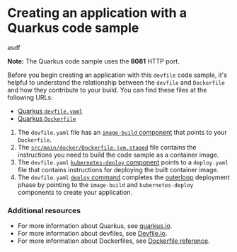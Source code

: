 # Creating an application with a Quarkus code sample
asdf

**Note:** The Quarkus code sample uses the **8081** HTTP port.

Before you begin creating an application with this `devfile` code sample, it's helpful to understand the relationship between the `devfile` and `Dockerfile` and how they contribute to your build. You can find these files at the following URLs:

* [Quarkus `devfile.yaml`](https://github.com/devfile-samples/devfile-sample-code-with-quarkus/blob/main/devfile.yaml)
* [Quarkus `Dockerfile`](https://github.com/devfile-samples/devfile-sample-code-with-quarkus/blob/main/src/main/docker/Dockerfile.jvm.staged)

1. The `devfile.yaml` file has an [`image-build` component](https://github.com/devfile-samples/devfile-sample-code-with-quarkus/blob/main/devfile.yaml#L22-L28) that points to your `Dockerfile`.
2. The [`src/main/docker/Dockerfile.jvm.staged`](https://github.com/devfile-samples/devfile-sample-code-with-quarkus/blob/main/src/main/docker/Dockerfile.jvm.staged) file contains the instructions you need to build the code sample as a container image.
3. The `devfile.yaml` [`kubernetes-deploy` component](https://github.com/devfile-samples/devfile-sample-code-with-quarkus/blob/main/devfile.yaml#L29-L40) points to a `deploy.yaml` file that contains instructions for deploying the built container image.
4. The `devfile.yaml` [`deploy` command](https://github.com/devfile-samples/devfile-sample-code-with-quarkus/blob/main/devfile.yaml#L42-L55) completes the [outerloop](https://devfile.io/docs/2.2.0/innerloop-vs-outerloop) deployment phase by pointing to the `image-build` and `kubernetes-deploy` components to create your application.

### Additional resources
* For more information about Quarkus, see [quarkus.io](https://quarkus.io/).
* For more information about devfiles, see [Devfile.io](https://devfile.io/).
* For more information about Dockerfiles, see [Dockerfile reference](https://docs.docker.com/engine/reference/builder/).
